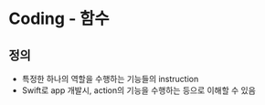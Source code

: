 # Coding - 함수

## 정의

- 특정한 하나의 역할을 수행하는 기능들의 instruction
- Swift로 app 개발시, action의 기능을 수행하는 등으로 이해할 수 있음